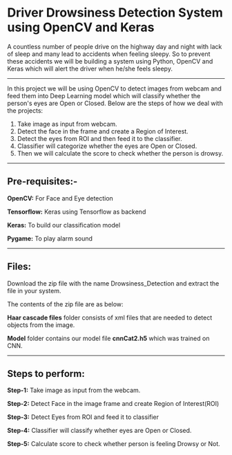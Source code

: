 # Driver Drowsiness Detection System using OpenCV and Keras
A countless number of people drive on the highway day and night with lack of sleep and many lead to accidents when feeling sleepy.
So to prevent these accidents we will be building a system using Python, OpenCV and Keras which will alert the driver when he/she feels sleepy.

---
In this project we will be using OpenCV to detect images from webcam and feed them into Deep Learning model which will classify whether the person's eyes are Open or Closed.
Below are the steps of how we deal with the projects:
1. Take image as input from webcam.
2. Detect the face in the frame and create a Region of Interest.
3. Detect the eyes from ROI and then feed it to the classifier.
4. Classifier will categorize whether the eyes are Open or Closed.
5. Then we will calculate the score to check whether the person is drowsy.

---
## Pre-requisites:-
**OpenCV:** For Face and Eye detection

**Tensorflow:** Keras using Tensorflow as backend

**Keras:** To build our classification model

**Pygame:** To play alarm sound

---
## Files:
Download the zip file with the name Drowsiness_Detection and extract the file in your system.

The contents of the zip file are as below:

**Haar cascade files** folder consists of xml files that are needed to detect objects from the image.

**Model** folder contains our model file **cnnCat2.h5** which was trained on CNN.

---
## Steps to perform:

**Step-1:** Take image as input from the webcam.

**Step-2:** Detect Face in the image frame and create Region of Interest(ROI)

**Step-3:** Detect Eyes from ROI and feed it to classifier

**Step-4:** Classifier will classify whether eyes are Open or Closed.

**Step-5:** Calculate score to check whether person is feeling Drowsy or Not.
